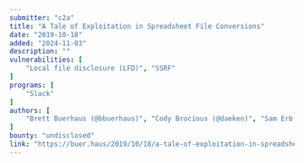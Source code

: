 ```yaml
---
submitter: "c2a"
title: "A Tale of Exploitation in Spreadsheet File Conversions"
date: "2019-10-18"
added: "2024-11-03"
description: ""
vulnerabilities: [
    "Local file disclosure (LFD)", "SSRF"
]
programs: [
    "Slack"
]
authors: [
    "Brett Buerhaus (@bbuerhaus)", "Cody Brocious (@daeken)", "Sam Erb (@erbbysam)", "Olivier Beg (@smiegles)"
]
bounty: "undisclosed"
link: "https://buer.haus/2019/10/18/a-tale-of-exploitation-in-spreadsheet-file-conversions/"
---
```




